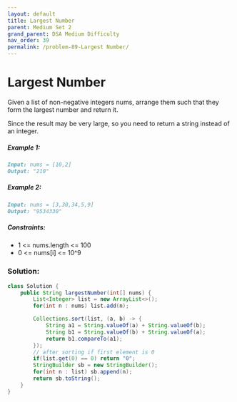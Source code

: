 ```yaml
---
layout: default
title: Largest Number
parent: Medium Set 2
grand_parent: DSA Medium Difficulty
nav_order: 39
permalink: /problem-89-Largest Number/
---
```

# Largest Number
Given a list of non-negative integers nums, arrange them such that they form the largest number and return it.

Since the result may be very large, so you need to return a string instead of an integer.

##### Example 1:
```markdown
Input: nums = [10,2]
Output: "210"
```
##### Example 2:
```markdown
Input: nums = [3,30,34,5,9]
Output: "9534330"
```
##### Constraints:
* 1 <= nums.length <= 100
* 0 <= nums[i] <= 10^9

### Solution:
```java
class Solution {
    public String largestNumber(int[] nums) {
        List<Integer> list = new ArrayList<>();
        for(int n : nums) list.add(n);

        Collections.sort(list, (a, b) -> {
            String a1 = String.valueOf(a) + String.valueOf(b);
            String b1 = String.valueOf(b) + String.valueOf(a);
            return b1.compareTo(a1);
        });
        // after sorting if first element is 0
        if(list.get(0) == 0) return "0";
        StringBuilder sb = new StringBuilder();
        for(int n : list) sb.append(n);
        return sb.toString();
    }
}
```
